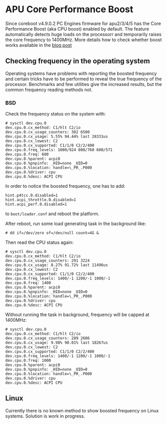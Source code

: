APU Core Performance Boost
==========================

Since coreboot v4.9.0.2 PC Engines firmware for apu2/3/4/5 has the Core
Performance Boost (aka CPU boost) enabled by default. The feature automatically
detects huge loads on the processorr and temporarily raises the core frequency
to 1400MHz. More details how to check whether boost works available in the [blog post](https://blog.3mdeb.com/2019/2019-02-14-enabling-cpb-on-pcengines-apu2/)

## Checking frequency in the operating system

Operating systems have problems with reporting the boosted frequency and
certain tricks have to be performed to reveal the true frequency of the
processor. Benchmarks and few utilities give the increased results, but the common frequency reading methods not.

### BSD

Check the frequency status on the system with:

```
# sysctl dev.cpu.0
dev.cpu.0.cx_method: C1/hlt C2/io
dev.cpu.0.cx_usage_counters: 382 6500
dev.cpu.0.cx_usage: 5.55% 94.44% last 28331us
dev.cpu.0.cx_lowest: C2
dev.cpu.0.cx_supported: C1/1/0 C2/2/400
dev.cpu.0.freq_levels: 1000/924 800/760 600/571
dev.cpu.0.freq: 600
dev.cpu.0.%parent: acpi0
dev.cpu.0.%pnpinfo: _HID=none _UID=0
dev.cpu.0.%location: handle=\_PR_.P000
dev.cpu.0.%driver: cpu
dev.cpu.0.%desc: ACPI CPU
```

In order to notice the boosted frequency, one has to add:

```
hint.p4tcc.0.disabled=1
hint.acpi_throttle.0.disabled=1
hint.acpi_perf.0.disabled=1
```

to `boot/loader.conf` and reboot the platform.

After reboot, run some load generating task in the background like:

```
# dd if=/dev/zero of=/dev/null count=4G &
```

Then read the CPU status again:

```
# sysctl dev.cpu.0
dev.cpu.0.cx_method: C1/hlt C2/io
dev.cpu.0.cx_usage_counters: 291 3224
dev.cpu.0.cx_usage: 8.27% 91.72% last 11496us
dev.cpu.0.cx_lowest: C2
dev.cpu.0.cx_supported: C1/1/0 C2/2/400
dev.cpu.0.freq_levels: 1400/-1 1200/-1 1000/-1
dev.cpu.0.freq: 1400
dev.cpu.0.%parent: acpi0
dev.cpu.0.%pnpinfo: _HID=none _UID=0
dev.cpu.0.%location: handle=\_PR_.P000
dev.cpu.0.%driver: cpu
dev.cpu.0.%desc: ACPI CPU
```

Without running the task in background, frequency will be capped at 1400MHz:

```
# sysctl dev.cpu.0
dev.cpu.0.cx_method: C1/hlt C2/io
dev.cpu.0.cx_usage_counters: 289 2606
dev.cpu.0.cx_usage: 9.98% 90.01% last 18267us
dev.cpu.0.cx_lowest: C2
dev.cpu.0.cx_supported: C1/1/0 C2/2/400
dev.cpu.0.freq_levels: 1400/-1 1200/-1 1000/-1
dev.cpu.0.freq: 1000
dev.cpu.0.%parent: acpi0
dev.cpu.0.%pnpinfo: _HID=none _UID=0
dev.cpu.0.%location: handle=\_PR_.P000
dev.cpu.0.%driver: cpu
dev.cpu.0.%desc: ACPI CPU
```

## Linux

Currently there is no known method to show boosted frequency on Linux systems. Solution is work in progress.
